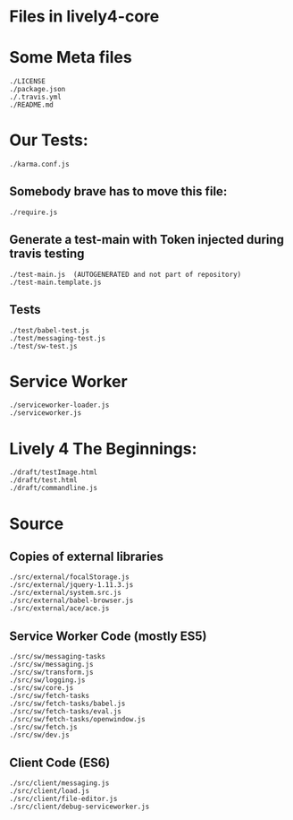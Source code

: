 # Files in lively4-core

# Some Meta files

	./LICENSE
	./package.json
	./.travis.yml
	./README.md

# Our Tests:

	./karma.conf.js

## Somebody brave has to move this file:

	./require.js

## Generate a test-main with Token injected during travis testing

	./test-main.js  (AUTOGENERATED and not part of repository)
	./test-main.template.js

## Tests
	./test/babel-test.js
	./test/messaging-test.js
	./test/sw-test.js

# Service Worker

	./serviceworker-loader.js
	./serviceworker.js

# Lively 4 The Beginnings:

	./draft/testImage.html
	./draft/test.html
	./draft/commandline.js

# Source

## Copies of external libraries

	./src/external/focalStorage.js
	./src/external/jquery-1.11.3.js
	./src/external/system.src.js
	./src/external/babel-browser.js
	./src/external/ace/ace.js


## Service Worker Code (mostly ES5)

	./src/sw/messaging-tasks
	./src/sw/messaging.js
	./src/sw/transform.js
	./src/sw/logging.js
	./src/sw/core.js
	./src/sw/fetch-tasks
	./src/sw/fetch-tasks/babel.js
	./src/sw/fetch-tasks/eval.js
	./src/sw/fetch-tasks/openwindow.js
	./src/sw/fetch.js
	./src/sw/dev.js

## Client Code (ES6)

	./src/client/messaging.js
	./src/client/load.js
	./src/client/file-editor.js
	./src/client/debug-serviceworker.js
